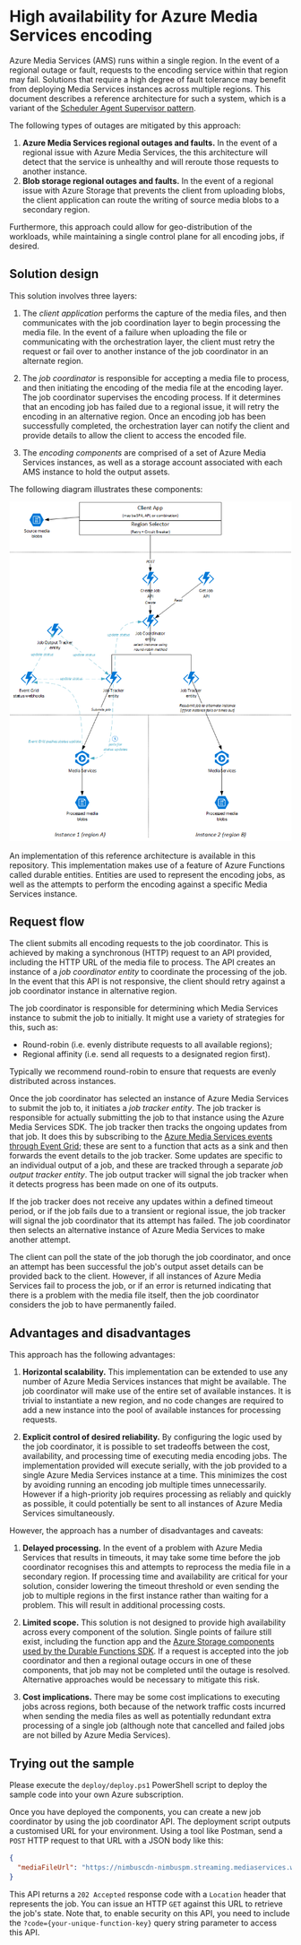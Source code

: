 # High availability for Azure Media Services encoding

Azure Media Services (AMS) runs within a single region. In the event of a regional outage or fault, requests to the encoding service within that region may fail. Solutions that require a high degree of fault tolerance may benefit from deploying Media Services instances across multiple regions. This document describes a reference architecture for such a system, which is a variant of the [Scheduler Agent Supervisor pattern](https://docs.microsoft.com/en-us/azure/architecture/patterns/scheduler-agent-supervisor).

The following types of outages are mitigated by this approach:

1. **Azure Media Services regional outages and faults.** In the event of a regional issue with Azure Media Services, the this architecture will detect that the service is unhealthy and will reroute those requests to another instance.
2. **Blob storage regional outages and faults.** In the event of a regional issue with Azure Storage that prevents the client from uploading blobs, the client application can route the writing of source media blobs to a secondary region.

Furthermore, this approach could allow for geo-distribution of the workloads, while maintaining a single control plane for all encoding jobs, if desired.

## Solution design

This solution involves three layers:

1. The *client application* performs the capture of the media files, and then communicates with the job coordination layer to begin processing the media file. In the event of a failure when uploading the file or communicating with the orchestration layer, the client must retry the request or fail over to another instance of the job coordinator in an alternate region.

2. The *job coordinator* is responsible for accepting a media file to process, and then initiating the encoding of the media file at the encoding layer. The job coordinator supervises the encoding process. If it determines that an encoding job has failed due to a regional issue, it will retry the encoding in an alternative region. Once an encoding job has been successfully completed, the orchestration layer can notify the client and provide details to allow the client to access the encoded file.

3. The *encoding components* are comprised of a set of Azure Media Services instances, as well as a storage account associated with each AMS instance to hold the output assets.

The following diagram illustrates these components:

![Architecture diagram](diagram.png)

An implementation of this reference architecture is available in this repository. This implementation makes use of a feature of Azure Functions called durable entities. Entities are used to represent the encoding jobs, as well as the attempts to perform the encoding against a specific Media Services instance.

## Request flow

The client submits all encoding requests to the job coordinator. This is achieved by making a synchronous (HTTP) request to an API provided, including the HTTP URL of the media file to process. The API creates an instance of a *job coordinator entity* to coordinate the processing of the job. In the event that this API is not responsive, the client should retry against a job coordinator instance in alternative region.

The job coordinator is responsible for determining which Media Services instance to submit the job to initially. It might use a variety of strategies for this, such as:

  * Round-robin (i.e. evenly distribute requests to all available regions);
  * Regional affinity (i.e. send all requests to a designated region first).

Typically we recommend round-robin to ensure that requests are evenly distributed across instances.

Once the job coordinator has selected an instance of Azure Media Services to submit the job to, it initiates a *job tracker entity*. The job tracker is responsible for actually submitting the job to that instance using the Azure Media Services SDK. The job tracker then tracks the ongoing updates from that job. It does this by subscribing to the [Azure Media Services events through Event Grid](https://docs.microsoft.com/en-us/azure/media-services/latest/reacting-to-media-services-events); these are sent to a function that acts as a sink and then forwards the event details to the job tracker. Some updates are specific to an individual output of a job, and these are tracked through a separate *job output tracker entity*. The job output tracker will signal the job tracker when it detects progress has been made on one of its outputs.

If the job tracker does not receive any updates within a defined timeout period, or if the job fails due to a transient or regional issue, the job tracker will signal the job coordinator that its attempt has failed. The job coordinator then selects an alternative instance of Azure Media Services to make another attempt.

The client can poll the state of the job thorugh the job coordinator, and once an attempt has been successful the job's output asset details can be provided back to the client. However, if all instances of Azure Media Services fail to process the job, or if an error is returned indicating that there is a problem with the media file itself, then the job coordinator considers the job to have permanently failed.

## Advantages and disadvantages

This approach has the following advantages:

1. **Horizontal scalability.** This implementation can be extended to use any number of Azure Media Services instances that might be available. The job coordinator will make use of the entire set of available instances. It is trivial to instantiate a new region, and no code changes are required to add a new instance into the pool of available instances for processing requests.

2. **Explicit control of desired reliability.** By configuring the logic used by the job coordinator, it is possible to set tradeoffs between the cost, availability, and processing time of executing media encoding jobs. The implementation provided will execute serially, with the job provided to a single Azure Media Services instance at a time. This minimizes the cost by avoiding running an encoding job multiple times unnecessarily. However if a high-priority job requires processing as reliably and quickly as possible, it could potentially be sent to all instances of Azure Media Services simultaneously.

However, the approach has a number of disadvantages and caveats:

1. **Delayed processing.** In the event of a problem with Azure Media Services that results in timeouts, it may take some time before the job coordinator recognises this and attempts to reprocess the media file in a secondary region. If processing time and availability are critical for your solution, consider lowering the timeout threshold or even sending the job to multiple regions in the first instance rather than waiting for a problem. This will result in additional processing costs.

2. **Limited scope.** This solution is not designed to provide high availability across every component of the solution. Single points of failure still exist, including the function app and the [Azure Storage components used by the Durable Functions SDK](https://docs.microsoft.com/en-us/azure/azure-functions/durable/durable-functions-perf-and-scale). If a request is accepted into the job coordinator and then a regional outage occurs in one of these components, that job may not be completed until the outage is resolved. Alternative approaches would be necessary to mitigate this risk.

3. **Cost implications.** There may be some cost implications to executing jobs across regions, both because of the network traffic costs incurred when sending the media files as well as potentially redundant extra processing of a single job (although note that cancelled and failed jobs are not billed by Azure Media Services).

## Trying out the sample

Please execute the `deploy/deploy.ps1` PowerShell script to deploy the sample code into your own Azure subscription.

Once you have deployed the components, you can create a new job coordinator by using the job coordinator API. The deployment script outputs a customised URL for your environment. Using a tool like Postman, send a `POST` HTTP request to that URL with a JSON body like this:

```json
{
  "mediaFileUrl": "https://nimbuscdn-nimbuspm.streaming.mediaservices.windows.net/2b533311-b215-4409-80af-529c3e853622/Ignite-short.mp4"
}
```

This API returns a `202 Accepted` response code with a `Location` header that represents the job. You can issue an HTTP `GET` against this URL to retrieve the job's state. Note that, to enable security on this API, you need to include the `?code={your-unique-function-key}` query string parameter to access this API.
